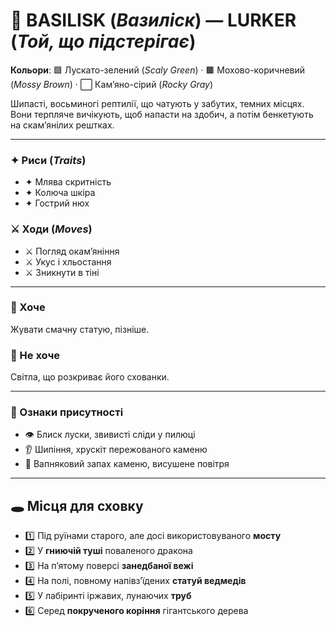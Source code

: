 # 🐍 BASILISK (*Вазиліск*) — LURKER (*Той, що підстерігає*)

**Кольори**: 🟩 Лускато-зелений (*Scaly Green*) · 🟫 Мохово-коричневий (*Mossy Brown*) · ⬜ Кам’яно-сірий (*Rocky Gray*)  

Шипасті, восьминогі рептилії, що чатують у забутих, темних місцях. Вони терпляче вичікують, щоб напасти на здобич, а потім бенкетують на скам’янілих рештках.  

---

### ✦ Риси (*Traits*)
- ✦ Млява скритність  
- ✦ Колюча шкіра  
- ✦ Гострий нюх  

### ⚔️ Ходи (*Moves*)
- ⚔️ Погляд окам’яніння
- ⚔️ Укус і хльостання  
- ⚔️ Зникнути в тіні  

---

### 💭 Хоче
Жувати смачну статую, пізніше.  

### 🚫 Не хоче
Світла, що розкриває його схованки.  

---

### 👀 Ознаки присутності
- 👁️ Блиск луски, звивисті сліди у пилюці  
- 👂 Шипіння, хрускіт пережованого каменю  
- 👃 Вапняковий запах каменю, висушене повітря  

---

## 🕳️ Місця для сховку
- 1️⃣ Під руїнами старого, але досі використовуваного **мосту** 
- 2️⃣ У **гниючій туші** поваленого дракона 
- 3️⃣ На п’ятому поверсі **занедбаної вежі**
- 4️⃣ На полі, повному напівз’їдених **статуй ведмедів**
- 5️⃣ У лабіринті іржавих, лунаючих **труб** 
- 6️⃣ Серед **покрученого коріння** гігантського дерева
